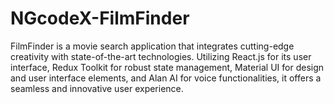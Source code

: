 # NGcodeX-FilmFinder
FilmFinder is a movie search application that integrates cutting-edge creativity with state-of-the-art technologies. Utilizing React.js for its user interface, Redux Toolkit for robust state management, Material UI for design and user interface elements, and Alan AI for voice functionalities, it offers a seamless and innovative user experience.
